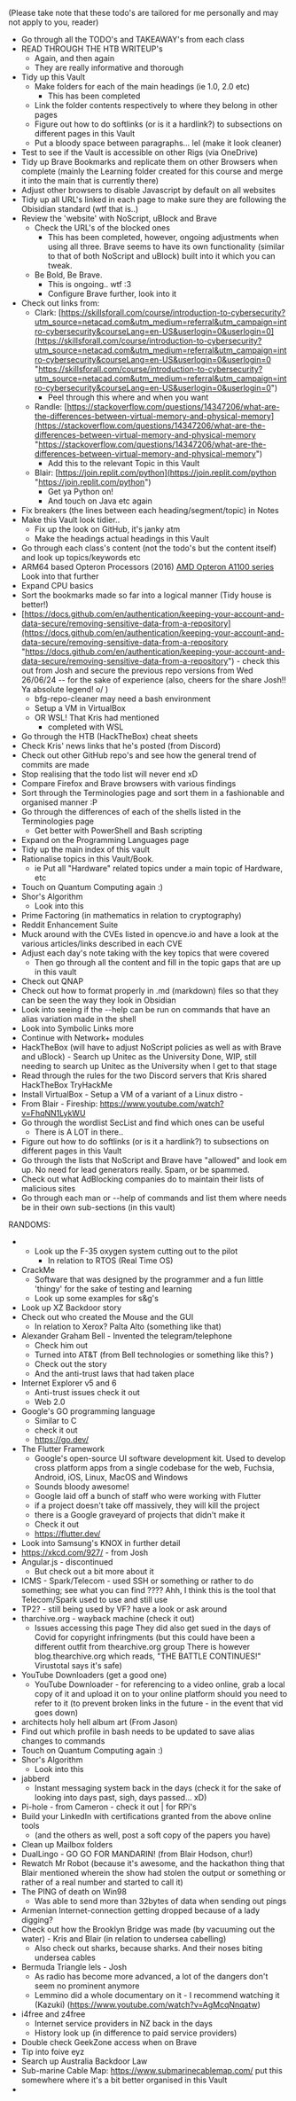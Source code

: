 (Please take note that these todo's are tailored for me personally and may not apply to you, reader) 
- Go through all the TODO's and TAKEAWAY's from each class
- READ THROUGH THE HTB WRITEUP's
	- Again, and then again
	- They are really informative and thorough
- Tidy up this Vault
	- Make folders for each of the main headings (ie 1.0, 2.0 etc)
		- This has been completed
	- Link the folder contents respectively to where they belong in other pages
	- Figure out how to do softlinks (or is it a hardlink?) to subsections on different pages in this Vault
	- Put a bloody space between paragraphs... lel (make it look cleaner)
- Test to see if the Vault is accessible on other Rigs (via OneDrive)
- Tidy up Brave Bookmarks and replicate them on other Browsers when complete (mainly the Learning folder created for this course and merge it into the main that is currently there)
- Adjust other browsers to disable Javascript by default on all websites
- Tidy up all URL's linked in each page to make sure they are following the Obisidian standard (wtf that is..)
- Review the 'website' with NoScript, uBlock and Brave
	- Check the URL's of the blocked ones
		- This has been completed, however, ongoing adjustments when using all three. Brave seems to have its own functionality (similar to that of both NoScript and uBlock) built into it which you can tweak. 
	- Be Bold, Be Brave.
		- This is ongoing.. wtf :3 
		- Configure Brave further, look into it
- Check out links from:
	- Clark: [https://skillsforall.com/course/introduction-to-cybersecurity?utm_source=netacad.com&utm_medium=referral&utm_campaign=intro-cybersecurity&courseLang=en-US&userlogin=0&userlogin=0](https://skillsforall.com/course/introduction-to-cybersecurity?utm_source=netacad.com&utm_medium=referral&utm_campaign=intro-cybersecurity&courseLang=en-US&userlogin=0&userlogin=0 "https://skillsforall.com/course/introduction-to-cybersecurity?utm_source=netacad.com&utm_medium=referral&utm_campaign=intro-cybersecurity&courseLang=en-US&userlogin=0&userlogin=0")
		- Peel through this where and when you want
	- Randle: [https://stackoverflow.com/questions/14347206/what-are-the-differences-between-virtual-memory-and-physical-memory](https://stackoverflow.com/questions/14347206/what-are-the-differences-between-virtual-memory-and-physical-memory "https://stackoverflow.com/questions/14347206/what-are-the-differences-between-virtual-memory-and-physical-memory")
		- Add this to the relevant Topic in this Vault
	- Blair: [https://join.replit.com/python](https://join.replit.com/python "https://join.replit.com/python")
		- Get ya Python on!
		- And touch on Java etc again
- Fix breakers (the lines between each heading/segment/topic) in Notes
- Make this Vault look tidier..
	- Fix up the look on GitHub, it's janky atm
	- Make the headings actual headings in this Vault
- Go through each class's content (not the todo's but the content itself) and look up topics/keywords etc
- ARM64 based Opteron Processors (2016)
	[AMD Opteron A1100 series](https://en.wikipedia.org/wiki/List_of_AMD_Opteron_processors#Opteron_A1100-series_%22Seattle%22_(28nm) "List of AMD Opteron processors")
	Look into that further
- Expand CPU basics
- Sort the bookmarks made so far into a logical manner (Tidy house is better!)
- [https://docs.github.com/en/authentication/keeping-your-account-and-data-secure/removing-sensitive-data-from-a-repository](https://docs.github.com/en/authentication/keeping-your-account-and-data-secure/removing-sensitive-data-from-a-repository "https://docs.github.com/en/authentication/keeping-your-account-and-data-secure/removing-sensitive-data-from-a-repository") - check this out from Josh and secure the previous repo versions from Wed 26/06/24 -- for the sake of experience (also, cheers for the share Josh!! Ya absolute legend!  o/ )
	- bfg-repo-cleaner may need a bash environment
	- Setup a VM in VirtualBox
	- OR WSL! That Kris had mentioned
		- completed with WSL
- Go through the HTB (HackTheBox) cheat sheets
- Check Kris' news links that he's posted (from Discord)
- Check out other GitHub repo's and see how the general trend of commits are made
- Stop realising that the todo list will never end xD
- Compare Firefox and Brave browsers with various findings
- Sort through the Terminologies page and sort them in a fashionable and organised manner :P 
- Go through the differences of each of the shells listed in the Terminologies page
	- Get better with PowerShell and Bash scripting
- Expand on the Programming Languages page
- Tidy up the main index of this vault
- Rationalise topics in this Vault/Book.
	- ie Put all "Hardware" related topics under a main topic of Hardware, etc
- Touch on Quantum Computing again :) 
- Shor's Algorithm
	- Look into this
- Prime Factoring (in mathematics in relation to cryptography)
- Reddit Enhancement Suite 
- Muck around with the CVEs listed in opencve.io and have a look at the various articles/links described in each CVE
- Adjust each day's note taking with the key topics that were covered
	- Then go through all the content and fill in the topic gaps that are up in this vault
- Check out QNAP
- Check out how to format properly in .md (markdown) files so that they can be seen the way they look in Obsidian
- Look into seeing if the --help can be run on commands that have an alias variation made in the shell
- Look into Symbolic Links more
- Continue with Network+ modules
- HackTheBox (will have to adjust NoScript policies as well as with Brave and uBlock)
		- Search up Unitec as the University
				Done, WIP, still needing to search up Unitec as the University when I get to that stage
- Read through the rules for the two Discord servers that Kris shared
	  HackTheBox
	  TryHackMe
- Install VirtualBox
		- Setup a VM of a variant of a Linux distro
		-
- From Blair - Fireship: https://www.youtube.com/watch?v=FhqNN1LykWU
- Go through the wordlist SecList and find which ones can be useful
	- There is A LOT in there..
- Figure out how to do softlinks (or is it a hardlink?) to subsections on different pages in this Vault
- Go through the lists that NoScript and Brave have "allowed" and look em up. No need for lead generators really. Spam, or be spammed. 
- Check out what AdBlocking companies do to maintain their lists of malicious sites
- Go through each man or --help of commands and list them where needs be in their own sub-sections (in this vault)
	

RANDOMS:
- - Look up the F-35 oxygen system cutting out to the pilot
	- In relation to RTOS (Real Time OS)
- CrackMe
	- Software that was designed by the programmer and a fun little 'thingy' for the sake of testing and learning
	- Look up some examples for s&g's
- Look up XZ Backdoor story
- Check out who created the Mouse and the GUI
	- In relation to Xerox? Palta Alto (something like that)
- Alexander Graham Bell - Invented the telegram/telephone
	- Check him out
	- Turned into AT&T (from Bell technologies or something like this? )
	- Check out the story
	- And the anti-trust laws that had taken place
- Internet Explorer v5 and 6
	- Anti-trust issues check it out
	- Web 2.0
- Google's GO programming language 
	- Similar to C
	- check it out
	- https://go.dev/
- The Flutter Framework
	- Google's open-source UI software development kit. Used to develop cross platform apps from a single codebase for the web, Fuchsia, Android, iOS, Linux, MacOS and Windows
	- Sounds bloody awesome!
	- Google laid off a bunch of staff who were working with Flutter
	- if a project doesn't take off massively, they will kill the project
	- there is a Google graveyard of projects that didn't make it
	- Check it out
	- https://flutter.dev/
- Look into Samsung's KNOX in further detail
- https://xkcd.com/927/ - from Josh
- Angular.js - discontinued
	- But check out a bit more about it
- ICMS - Spark/Telecom - used SSH or something or rather to do something; see what you can find
	  ???? Ahh, I think this is the tool that Telecom/Spark used to use and still use
- TP2? - still being used by VF? have a look or ask around
- tharchive.org - wayback machine (check it out)
	- Issues accessing this page
	  They did also get sued in the days of Covid for copyright infringments (but this could have been a different outfit from thearchive.org group
	  There is however blog.thearchive.org which reads, "THE BATTLE CONTINUES!"
	  Virustotal says it's safe)
- YouTube Downloaders (get a good one)
	- YouTube Downloader - for referencing to a video online, grab a local copy of it and upload it on to your online platform should you need to refer to it (to prevent broken links in the future - in the event that vid goes down)
- architects holy hell album art (From Jason)
- Find out which profile in bash needs to be updated to save alias changes to commands
- Touch on Quantum Computing again :) 
- Shor's Algorithm
	- Look into this
- jabberd
	- Instant messaging system back in the days (check it for the sake of looking into days past, sigh, days passed... xD)
- Pi-hole - from Cameron - check it out | for RPi's
- Build your LinkedIn with certifications granted from the above online tools
	- (and the others as well, post a soft copy of the papers you have)
- Clean up Mailbox folders
- DualLingo - GO GO FOR MANDARIN! (from Blair Hodson, chur!)
- Rewatch Mr Robot (because it's awesome, and the hackathon thing that Blair mentioned wherein the show had stolen the output or something or rather of a real number and started to call it)
- The PING of death on Win98
	- Was able to send more than 32bytes of data when sending out pings
- Armenian Internet-connection getting dropped because of a lady digging?
- Check out how the Brooklyn Bridge was made (by vacuuming out the water) - Kris and Blair (in relation to undersea cabelling)
	- Also check out sharks, because sharks. And their noses biting undersea cables
- Bermuda Triangle lels - Josh
	- As radio has become more advanced, a lot of the dangers don't seem no prominent anymore
	- Lemmino did a whole documentary on it - I recommend watching it (Kazuki) (https://www.youtube.com/watch?v=AgMcqNnqatw)
- i4free and z4free
	- Internet service providers in NZ back in the days
	- History look up (in difference to paid service providers)
- Double check GeekZone access when on Brave
- Tip into foive eyz
- Search up Australia Backdoor Law 
- Sub-marine Cable Map:
  https://www.submarinecablemap.com/ put this somewhere where it's a bit better organised in this Vault
- 